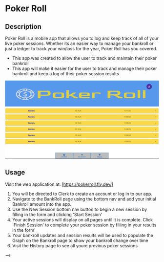# Poker Roll

## Description

Poker Roll is a mobile app that allows you to log and keep track of all of your live poker sessions. Whether its an easier way to manage your bankroll or just a ledger to track your win/loss for the year, Poker Roll has you covered.

- This app was created to allow the user to track and maintain their poker bankroll
- This app will make it easier for the user to track and manage their poker bankroll and keep a log of their poker session results
<!-- <!-- - Why did you build this project? (Note: the answer is not "Because it was a homework assignment.")
- What problem does it solve?
- What did you learn?

## Table of Contents (Optional)

If your README is long, add a table of contents to make it easy for users to find what they need.

- [Installation](#installation)
- [Usage](#usage)
- [Credits](#credits)
- [License](#license) -->

![Screenshot of Application](./apps/poker-roll/src/assets/images/Poker%20Roll%20History.png)

## Usage

Visit the web application at: [https://pokerroll.fly.dev/]

1. You will be directed to Clerk to create an account or log in to our app.
2. Navigate to the BankRoll page using the bottom nav and add your initial Bankroll amount into the app.
3. Use the New Session bottom nav button to begin a new session by filling in the form and clicking 'Start Session'
4. Your active sessions will display on all pages until it is complete. Click 'Finish Session' to complete your poker session by filling in your results in the form'
5. Your bankroll updates and session results will be used to populate the Graph on the Bankroll page to show your bankroll change over time
6. Visit the History page to see all youre previous poker sessions

<!-- To add a screenshot, create an `assets/images` folder in your repository and upload your screenshot to it. Then, using the relative filepath, add it to your README using the following syntax:

    ```md
    ![alt text](assets/images/screenshot.png)
    ```

## Credits

List your collaborators, if any, with links to their GitHub profiles.

If you used any third-party assets that require attribution, list the creators with links to their primary web presence in this section.

If you followed tutorials, include links to those here as well.

## License

The last section of a high-quality README file is the license. This lets other developers know what they can and cannot do with your project. If you need help choosing a license, refer to [https://choosealicense.com/](https://choosealicense.com/).

---

🏆 The previous sections are the bare minimum, and your project will ultimately determine the content of this document. You might also want to consider adding the following sections.

## Badges

![badmath](https://img.shields.io/github/languages/top/lernantino/badmath)

Badges aren't necessary, per se, but they demonstrate street cred. Badges let other developers know that you know what you're doing. Check out the badges hosted by [shields.io](https://shields.io/). You may not understand what they all represent now, but you will in time.

## Features

If your project has a lot of features, list them here.

## How to Contribute

If you created an application or package and would like other developers to contribute it, you can include guidelines for how to do so. The [Contributor Covenant](https://www.contributor-covenant.org/) is an industry standard, but you can always write your own if you'd prefer.

## Tests

Go the extra mile and write tests for your application. Then provide examples on how to run them here. --> -->
